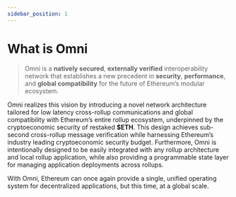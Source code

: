 ```yaml
---
sidebar_position: 1
---
```


# What is Omni

> Omni is a **natively secured**, **externally verified** interoperability network that establishes a new precedent in **security**, **performance**, and **global compatibility** for the future of Ethereum’s modular ecosystem.

Omni realizes this vision by introducing a novel network architecture tailored for low latency cross-rollup communications and global compatibility with Ethereum’s entire rollup ecosystem, underpinned by the cryptoeconomic security of restaked **\$ETH**. This design achieves sub-second cross-rollup message verification while harnessing Ethereum’s industry leading cryptoeconomic security budget. Furthermore, Omni is intentionally designed to be easily integrated with any rollup architecture and local rollup application, while also providing a programmable state layer for managing application deployments across rollups.

With Omni, Ethereum can once again provide a single, unified operating system for decentralized applications, but this time, at a global scale.

